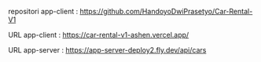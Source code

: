 repositori app-client : https://github.com/HandoyoDwiPrasetyo/Car-Rental-V1  

URL app-client :  https://car-rental-v1-ashen.vercel.app/  

URL app-server : https://app-server-deploy2.fly.dev/api/cars  

